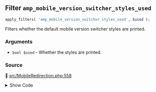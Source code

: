 ## Filter `amp_mobile_version_switcher_styles_used`

```php
apply_filters( 'amp_mobile_version_switcher_styles_used', $used );
```

Filters whether the default mobile version switcher styles are printed.

### Arguments

* `bool $used` - Whether the styles are printed.

### Source

:link: [src/MobileRedirection.php:558](/src/MobileRedirection.php#L558)

<details>
<summary>Show Code</summary>

```php
if ( ! apply_filters( 'amp_mobile_version_switcher_styles_used', true ) ) {
```

</details>
